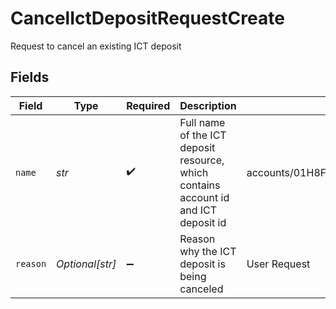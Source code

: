 # CancelIctDepositRequestCreate

Request to cancel an existing ICT deposit


## Fields

| Field                                                                               | Type                                                                                | Required                                                                            | Description                                                                         | Example                                                                             |
| ----------------------------------------------------------------------------------- | ----------------------------------------------------------------------------------- | ----------------------------------------------------------------------------------- | ----------------------------------------------------------------------------------- | ----------------------------------------------------------------------------------- |
| `name`                                                                              | *str*                                                                               | :heavy_check_mark:                                                                  | Full name of the ICT deposit resource, which contains account id and ICT deposit id | accounts/01H8FB90ZRRFWXB4XC2JPJ1D4Y/ictDeposits/20240321000472                      |
| `reason`                                                                            | *Optional[str]*                                                                     | :heavy_minus_sign:                                                                  | Reason why the ICT deposit is being canceled                                        | User Request                                                                        |